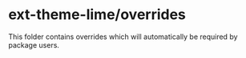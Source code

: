 # ext-theme-lime/overrides

This folder contains overrides which will automatically be required by package users.
